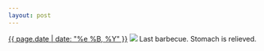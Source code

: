 ```yaml
---
layout: post
---
```


<p>
  <time><a href="/65">{{ page.date | date: "%e %B, %Y" }}</a></time>
  <a href="/65"><img src="{{ site.assets_url }}/65.jpg"/></a>
  <span>Last barbecue. Stomach is relieved.</span>
</p>
